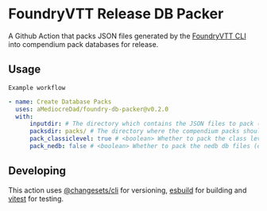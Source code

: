 # FoundryVTT Release DB Packer

A Github Action that packs JSON files generated by the [FoundryVTT CLI](https://github.com/foundryvtt/foundryvtt-cli) into compendium pack databases for release.

## Usage

`Example workflow`

```yaml
- name: Create Database Packs
  uses: aMediocreDad/foundry-db-packer@v0.2.0
  with:
      inputdir: # The directory which contains the JSON files to pack (required)
      packsdir: packs/ # The directory where the compendium packs should exist (optional)
      pack_classiclevel: true # <boolean> Whether to pack the class level db files (optional)
      pack_nedb: false # <boolean> Whether to pack the nedb db files (optional)
```

## Developing

This action uses [@changesets/cli](https://github.com/changesets/changesets/blob/main/docs/intro-to-using-changesets.md) for versioning, [esbuild](https://esbuild.github.io/) for building and [vitest](https://vitest.dev) for testing.
